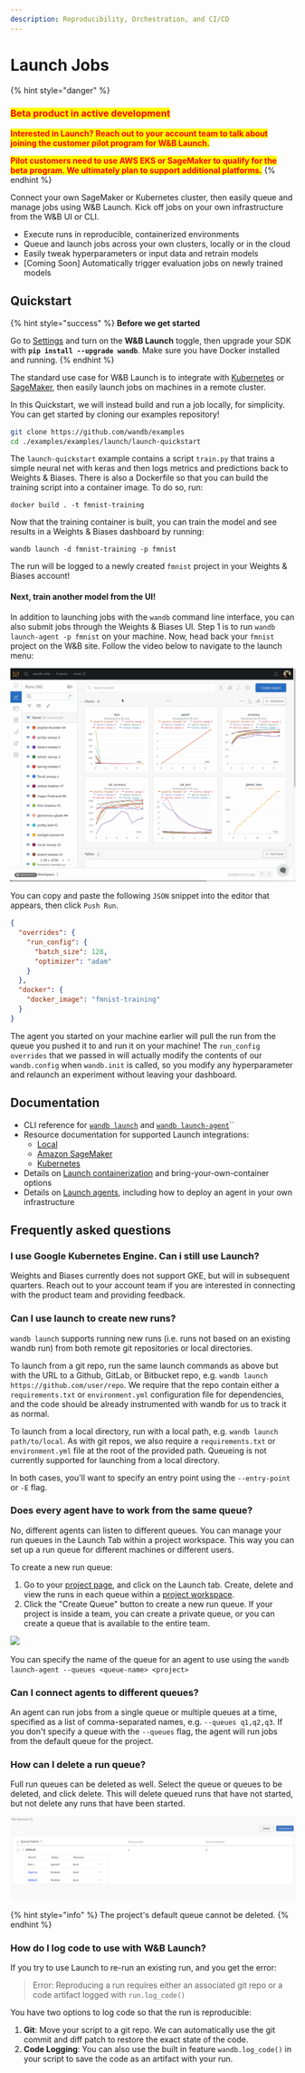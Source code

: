 ```yaml
---
description: Reproducibility, Orchestration, and CI/CD
---
```


# Launch Jobs

{% hint style="danger" %}
### <mark style="color:red;">**Beta product in active development**</mark>

<mark style="color:red;">**Interested in Launch? Reach out to your account team to talk about joining the customer pilot program for W\&B Launch.**</mark>

<mark style="color:red;">**Pilot customers need to use AWS EKS or SageMaker to qualify for the beta program. We ultimately plan to support additional platforms.**</mark>
{% endhint %}

Connect your own SageMaker or Kubernetes cluster, then easily queue and manage jobs using W\&B Launch. Kick off jobs on your own infrastructure from the W\&B UI or CLI.

* Execute runs in reproducible, containerized environments
* Queue and launch jobs across your own clusters, locally or in the cloud
* Easily tweak hyperparameters or input data and retrain models
* \[Coming Soon] Automatically trigger evaluation jobs on newly trained models

## Quickstart

{% hint style="success" %}
**Before we get started**

Go to [Settings](https://wandb.ai/settings) and turn on the **W\&B Launch** toggle, then upgrade your SDK with **`pip install --upgrade wandb`**. Make sure you have Docker installed and running.
{% endhint %}

The standard use case for W\&B Launch is to integrate with [Kubernetes](integrations/kubernetes.md) or [SageMaker](integrations/sagemaker.md), then easily launch jobs on machines in a remote cluster.

In this Quickstart, we will instead build and run a job locally, for simplicity. You can get started by cloning our examples repository!

```bash
git clone https://github.com/wandb/examples
cd ./examples/examples/launch/launch-quickstart
```

The `launch-quickstart` example contains a script `train.py` that trains a simple neural net with keras and then logs metrics and predictions back to Weights & Biases. There is also a Dockerfile so that you can build the training script into a container image. To do so, run:

```
docker build . -t fmnist-training
```

Now that the training container is built, you can train the model and see results in a Weights & Biases dashboard by running:

```
wandb launch -d fmnist-training -p fmnist
```

The run will be logged to a newly created `fmnist` project in your Weights & Biases account!

#### **Next, train another model from the UI!**

In addition to launching jobs with the `wandb` command line interface, you can also submit jobs through the Weights & Biases UI. Step 1 is to run `wandb launch-agent -p fmnist` on your machine. Now, head back your `fmnist` project on the W\&B site. Follow the video below to navigate to the launch menu:

![Opening the launch menu](<../../.gitbook/assets/2022-08-05 17.48.04.gif>)

You can copy and paste the following `JSON` snippet into the editor that appears, then click `Push Run`.

```json
{
  "overrides": {
    "run_config": {
      "batch_size": 128, 
      "optimizer": "adam"
    }
  },
  "docker": {
    "docker_image": "fmnist-training"
  }
}
```

The agent you started on your machine earlier will pull the run from the queue you pushed it to and run it on your machine! The `run_config` `overrides` that we passed in will actually modify the contents of our `wandb.config` when `wandb.init` is called, so you modify any hyperparameter and relaunch an experiment without leaving your dashboard.

## Documentation

* CLI reference for [`wandb launch`](../../ref/cli/wandb-launch.md) and [`wandb launch-agent`](../../ref/cli/wandb-launch-agent.md)\`\`
* Resource documentation for supported Launch integrations:
  * [Local](integrations/local.md)
  * [Amazon SageMaker](integrations/sagemaker.md)
  * [Kubernetes](integrations/kubernetes.md)
* Details on [Launch containerization](containers.md) and bring-your-own-container options
* Details on [Launch agents](agents.md), including how to deploy an agent in your own infrastructure

## Frequently asked questions

### I use Google Kubernetes Engine. Can i still use Launch?

Weights and Biases currently does not support GKE, but will in subsequent quarters. Reach out to your account team if you are interested in connecting with the product team and providing feedback.&#x20;

### Can I use launch to create new runs?

`wandb launch` supports running new runs (i.e. runs not based on an existing wandb run) from both remote git repositories or local directories.

To launch from a git repo, run the same launch commands as above but with the URL to a Github, GitLab, or Bitbucket repo, e.g. `wandb launch https://github.com/user/repo`. We require that the repo contain either a `requirements.txt` or `environment.yml` configuration file for dependencies, and the code should be already instrumented with wandb for us to track it as normal.

To launch from a local directory, run with a local path, e.g. `wandb launch path/to/local`. As with git repos, we also require a `requirements.txt` or `environment.yml` file at the root of the provided path. Queueing is not currently supported for launching from a local directory.

In both cases, you'll want to specify an entry point using the `--entry-point` or `-E` flag.

### Does every agent have to work from the same queue?

No, different agents can listen to different queues. You can manage your run queues in the Launch Tab within a project workspace. This way you can set up a run queue for different machines or different users.

To create a new run queue:

1. Go to your [project page](https://docs.wandb.ai/ref/app/pages/project-page), and click on the Launch tab. Create, delete and view the runs in each queue within a [project workspace](../../ref/app/pages/project-page.md#workspace-tab).
2. Click the "Create Queue" button to create a new run queue. If your project is inside a team, you can create a private queue, or you can create a queue that is available to the entire team.

![](<../../.gitbook/assets/image (149).png>)

You can specify the name of the queue for an agent to use using the `wandb launch-agent --queues <queue-name> <project>`

### Can I connect agents to different queues?

An agent can run jobs from a single queue or multiple queues at a time, specified as a list of comma-separated names, e.g. `--queues q1,q2,q3`. If you don't specify a queue with the `--queues` flag, the agent will run jobs from the default queue for the project.

### How can I delete a run queue?

Full run queues can be deleted as well. Select the queue or queues to be deleted, and click delete. This will delete queued runs that have not started, but not delete any runs that have been started.

![](<../../.gitbook/assets/image (151).png>)

{% hint style="info" %}
The project's default queue cannot be deleted.
{% endhint %}

### How do I log code to use with W\&B Launch?

If you try to use Launch to re-run an existing run, and you get the error:

> Error: Reproducing a run requires either an associated git repo or a code artifact logged with `run.log_code()`

You have two options to log code so that the run is reproducible:

1. **Git**: Move your script to a git repo. We can automatically use the git commit and diff patch to restore the exact state of the code.
2. **Code Logging**: You can also use the built in feature `wandb.log_code()` in your script to save the code as an artifact with your run.
